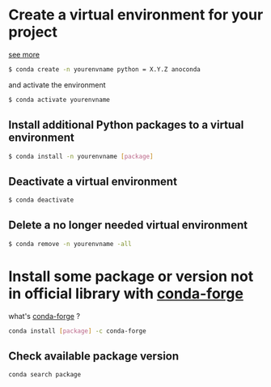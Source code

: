 # Create a virtual environment for your project
[see more](https://uoa-eresearch.github.io/eresearch-cookbook/recipe/2014/11/20/conda/)
```bash
$ conda create -n yourenvname python = X.Y.Z anoconda
```
and activate the environment
```bash
$ conda activate yourenvname
```
## Install additional Python packages to a virtual environment
```bash
$ conda install -n yourenvname [package]
```
## Deactivate a virtual environment
```bash
$ conda deactivate
```
## Delete a no longer needed virtual environment
```bash
$ conda remove -n yourenvname -all
```
# Install some package or version not in official library with [conda-forge](https://github.com/conda-forge/conda-forge.github.io)
what's [conda-forge](https://cloud.tencent.com/developer/article/1035806) ?
```bash
conda install [package] -c conda-forge 
```
## Check available package version 
```bash
conda search package
```
